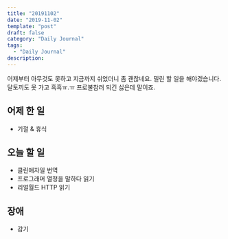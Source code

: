 ```yaml
---
title: "20191102"
date: "2019-11-02"
template: "post"
draft: false
category: "Daily Journal"
tags:
  - "Daily Journal"
description:
---
```


어제부터 아무것도 못하고 지금까지 쉬었더니 좀 괜찮네요. 밀린 할 일을 해야겠습니다.
달토끼도 못 가고 흑흑ㅠ.ㅠ 프로불참러 되긴 싫은데 말이죠.

## 어제 한 일

* 기절 & 휴식

## 오늘 할 일

* 클린애자일 번역
* 프로그래머 열정을 말하다 읽기
* 리얼월드 HTTP 읽기

## 장애

* 감기
